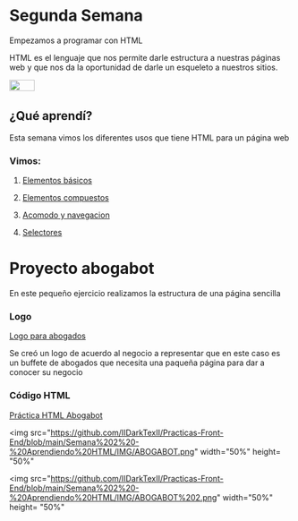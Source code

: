 # Segunda Semana

<p> Empezamos a programar con HTML </p>
<p> HTML es el lenguaje que nos permite darle estructura a nuestras páginas web y que nos da la oportunidad de darle un esqueleto a nuestros sitios.</p>
<img src="https://upload.wikimedia.org/wikipedia/commons/thumb/6/61/HTML5_logo_and_wordmark.svg/250px-HTML5_logo_and_wordmark.svg.png" width="30%" height= "30%">

<h2> ¿Qué aprendí?</h2>
<p> Esta semana vimos los diferentes usos que tiene HTML para un página web </p>

<h3> Vimos:</h3>

1. [Elementos básicos](https://github.com/IIDarkTexII/Practicas-Front-End/blob/main/Semana%202%20-%20Aprendiendo%20HTML/Pr%C3%A1cticas%20lives/Elementos%20b%C3%A1sicos.html)

2. [Elementos compuestos](https://github.com/IIDarkTexII/Practicas-Front-End/blob/main/Semana%202%20-%20Aprendiendo%20HTML/Pr%C3%A1cticas%20lives/Elementos%20compuestos.html)

3. [Acomodo y navegacion](https://github.com/IIDarkTexII/Practicas-Front-End/blob/main/Semana%202%20-%20Aprendiendo%20HTML/Pr%C3%A1cticas%20lives/acomodo%20y%20navegacion.html)

4. [Selectores](https://github.com/IIDarkTexII/Practicas-Front-End/blob/main/Semana%202%20-%20Aprendiendo%20HTML/Pr%C3%A1cticas%20lives/Selectores.html)

<h1> Proyecto abogabot</h1>
<p> En este pequeño ejercicio realizamos la estructura de una página sencilla</p>

<h3>Logo</h3>

[Logo para abogados](https://github.com/IIDarkTexII/Practicas-Front-End/blob/main/Semana%202%20-%20Aprendiendo%20HTML/Ejercicio%20Abogabot%20HTML/Logo%20para%20abogados.png)

<p> Se creó un logo de acuerdo al negocio a representar que en este caso es un buffete de abogados que necesita una paqueña página para dar a conocer su negocio</p>

<h3>Código HTML</h3>

[Práctica HTML Abogabot](https://github.com/IIDarkTexII/Practicas-Front-End/blob/main/Semana%202%20-%20Aprendiendo%20HTML/Ejercicio%20Abogabot%20HTML/Pr%C3%A1ctica%20HTML%20Abogabot.html)

<img src="https://github.com/IIDarkTexII/Practicas-Front-End/blob/main/Semana%202%20-%20Aprendiendo%20HTML/IMG/ABOGABOT.png" width="50%" height= "50%"

<img src="https://github.com/IIDarkTexII/Practicas-Front-End/blob/main/Semana%202%20-%20Aprendiendo%20HTML/IMG/ABOGABOT%202.png" width="50%" height= "50%"
